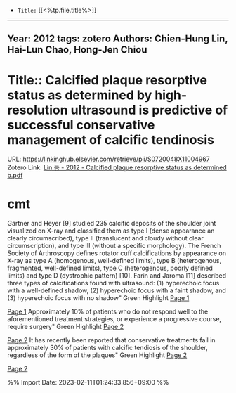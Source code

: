 


-   `Title:` [[<%tp.file.title%>]]

---

Year: 2012
tags: zotero
Authors: Chien-Hung Lin, Hai-Lun Chao, Hong-Jen Chiou
---

# Title:: Calcified plaque resorptive status as determined by high-resolution ultrasound is predictive of successful conservative management of calcific tendinosis
URL: https://linkinghub.elsevier.com/retrieve/pii/S0720048X11004967
Zotero Link: [Lin 등 - 2012 - Calcified plaque resorptive status as determined b.pdf](zotero://select/library/items/83Z3FLK6)

# cmt
Gärtner and Heyer [9] studied 235 calcific deposits of the shoulder joint visualized on X-ray and classified them as type I (dense appearance an clearly circumscribed), type II (translucent and cloudy without clear circumscription), and type III (without a specific morphology). The French Society of Arthroscopy defines rotator cuff calcifications by appearance on X-ray as type A (homogenous, well-defined limits), type B (heterogenous, fragmented, well-defined limits), type C (heterogenous, poorly defined limits) and type D (dystrophic pattern) [10]. Farin and Jaroma [11] described three types of calcifications found with ultrasound: (1) hyperechoic focus with a well-defined shadow, (2) hyperechoic focus with a faint shadow, and (3) hyperechoic focus with no shadow"
Green Highlight [Page 1](zotero://open-pdf/library/items/83Z3FLK6?page=1&annotation=TDC4F6RC)

[Page 1](zotero://open-pdf/library/items/83Z3FLK6?page=1&annotation=TDC4F6RC)
Approximately 10% of patients who do not respond well to the aforementioned treatment strategies, or experience a progressive course, require surgery"
Green Highlight [Page 2](zotero://open-pdf/library/items/83Z3FLK6?page=2&annotation=R2NYPVKZ)

[Page 2](zotero://open-pdf/library/items/83Z3FLK6?page=2&annotation=R2NYPVKZ)
It has recently been reported that conservative treatments fail in approximately 30% of patients with calcific tendiosis of the shoulder, regardless of the form of the plaques"
Green Highlight [Page 2](zotero://open-pdf/library/items/83Z3FLK6?page=2&annotation=9ILL2RSQ)

[Page 2](zotero://open-pdf/library/items/83Z3FLK6?page=2&annotation=9ILL2RSQ)


%% Import Date: 2023-02-11T01:24:33.856+09:00 %%
